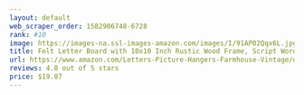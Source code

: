```yaml
---
layout: default 
﻿web_scraper_order: 1582906748-6728
rank: #10
image: https://images-na.ssl-images-amazon.com/images/I/91AP02Qqx6L.jpg
title: Felt Letter Board with 10x10 Inch Rustic Wood Frame, Script Words, Precut Letters, Picture…
url: https://www.amazon.com/Letters-Picture-Hangers-Farmhouse-Vintage/dp/B078P8XQ7V/ref=zg_mw_office-products_10?_encoding=UTF8&psc=1&refRID=P0ECJQ11PPCC8ZJ2K329
reviews: 4.8 out of 5 stars
price: $19.87 
---
```

